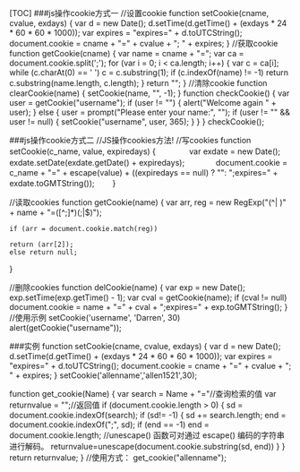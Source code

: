 [TOC]
###js操作cookie方式一
//设置cookie
function setCookie(cname, cvalue, exdays) {
    var d = new Date();
    d.setTime(d.getTime() + (exdays * 24 * 60 * 60 * 1000));
    var expires = "expires=" + d.toUTCString();
    document.cookie = cname + "=" + cvalue + "; " + expires;
}
//获取cookie
function getCookie(cname) {
    var name = cname + "=";
    var ca = document.cookie.split(';');
    for (var i = 0; i < ca.length; i++) {
        var c = ca[i];
        while (c.charAt(0) == ' ') c = c.substring(1);
        if (c.indexOf(name) != -1) return c.substring(name.length, c.length);
    }
    return "";
}
//清除cookie 
function clearCookie(name) {
    setCookie(name, "", -1);
}
function checkCookie() {
    var user = getCookie("username");
    if (user != "") {
        alert("Welcome again " + user);
    } else {
        user = prompt("Please enter your name:", "");
        if (user != "" && user != null) {
            setCookie("username", user, 365);
        }
    }
}
checkCookie();


###js操作cookie方式二
//JS操作cookies方法!
//写cookies
function setCookie(c_name, value, expiredays) {　　　　
    var exdate = new Date();　　　　exdate.setDate(exdate.getDate() + expiredays);　　　　document.cookie = c_name + "=" + escape(value) + ((expiredays == null) ? "": ";expires=" + exdate.toGMTString());　　
}

//读取cookies
function getCookie(name) {
    var arr, reg = new RegExp("(^| )" + name + "=([^;]*)(;|$)");

    if (arr = document.cookie.match(reg))

    return (arr[2]);
    else return null;
}

//删除cookies
function delCookie(name) {
    var exp = new Date();
    exp.setTime(exp.getTime() - 1);
    var cval = getCookie(name);
    if (cval != null) document.cookie = name + "=" + cval + ";expires=" + exp.toGMTString();
}
//使用示例
setCookie('username', 'Darren', 30) alert(getCookie("username"));

###实例
function setCookie(cname, cvalue, exdays) {
    var d = new Date();
    d.setTime(d.getTime() + (exdays * 24 * 60 * 60 * 1000));
    var expires = "expires=" + d.toUTCString();
    document.cookie = cname + "=" + cvalue + "; " + expires;
}
setCookie('allenname','allen1521',30);

function get_cookie(Name) {
   var search = Name + "="//查询检索的值
   var returnvalue = "";//返回值
   if (document.cookie.length > 0) {
     sd = document.cookie.indexOf(search);
     if (sd!= -1) {
        sd += search.length;
        end = document.cookie.indexOf(";", sd);
        if (end == -1)
         end = document.cookie.length;
         //unescape() 函数可对通过 escape() 编码的字符串进行解码。
        returnvalue=unescape(document.cookie.substring(sd, end))
      }
   } 
   return returnvalue;
}
//使用方式：
get_cookie("allenname");